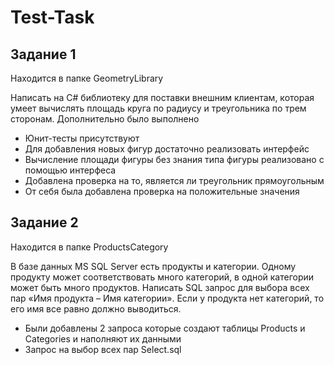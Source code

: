 # Test-Task

## Задание 1
Находится в папке GeometryLibrary

Написать на C# библиотеку для поставки внешним клиентам, которая умеет вычислять площадь круга по радиусу и треугольника по трем сторонам. Дополнительно было выполнено
* Юнит-тесты присутствуют
* Для добавления новых фигур достаточно реализовать интерфейс
* Вычисление площади фигуры без знания типа фигуры реализовано с помощью интерфеса
* Добавлена проверка на то, является ли треугольник прямоугольным
* От себя была добавлена проверка на положительные значения

## Задание 2
Находится в папке ProductsCategory

В базе данных MS SQL Server есть продукты и категории. Одному продукту может соответствовать много категорий, в одной категории может быть много продуктов. Написать SQL запрос для выбора всех пар «Имя продукта – Имя категории». Если у продукта нет категорий, то его имя все равно должно выводиться.
* Были добавлены 2 запроса которые создают таблицы Products и Categories и наполняют их данными
* Запрос на выбор всех пар Select.sql
